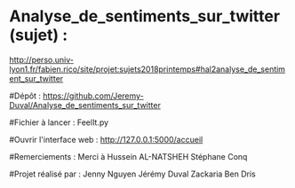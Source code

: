 # Analyse_de_sentiments_sur_twitter (sujet) :
http://perso.univ-lyon1.fr/fabien.rico/site/projet:sujets2018printemps#hal2analyse_de_sentiment_sur_twitter

#Dépôt :
https://github.com/Jeremy-Duval/Analyse_de_sentiments_sur_twitter

#Fichier à lancer :
FeelIt.py

#Ouvrir l'interface web :
http://127.0.0.1:5000/accueil

#Remerciements :
Merci à 
Hussein AL-NATSHEH 
Stéphane Conq

#Projet réalisé par :
Jenny Nguyen
Jérémy Duval
Zackaria Ben Dris
